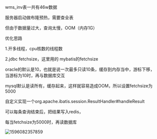 

wms_inv表一共有46w数据

服务器启动做布隆预热，需要查全表

但由于数据量过大，查询太慢，OOM（内存1G）



优化思路

1.开多线程，cpu核数的线程数

2.jdbc fetchsize，这里用的 mybatis的fetchsize

oracle的默认是10，也就是说一次最多只读10条，缓存到内存当中，游标下移，当游标为10时，再与数据库交互

mysql默认是读所有，缓存起来，这样就容易造成OOM，所以设置fetchsize为5000

自定义实现一个org.apache.ibatis.session.ResultHandler#handleResult

可以每条查询结束后，把结果写入redis，

每当fetchsize为5000时，再读数据库





![1596082357859](E:\ChunBo相关\笔记\1596082357859.png)